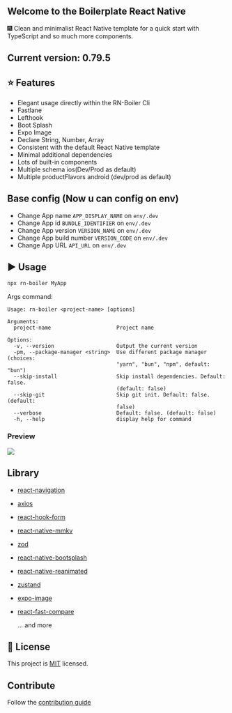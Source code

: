 ## Welcome to the Boilerplate React Native

:fireworks: Clean and minimalist React Native template for a quick start with TypeScript and so much more components.

## Current version: 0.79.5

## :star: Features

- Elegant usage directly within the RN-Boiler Cli
- Fastlane
- Lefthook
- Boot Splash
- Expo Image
- Declare String, Number, Array
- Consistent with the default React Native template
- Minimal additional dependencies
- Lots of built-in components
- Multiple schema ios(Dev/Prod as default)
- Multiple productFlavors android (dev/prod as default)

## Base config (Now u can config on env)

- Change App name `APP_DISPLAY_NAME` on `env/.dev`
- Change App id `BUNDLE_IDENTIFIER` on `env/.dev`
- Change App version `VERSION_NAME` on `env/.dev`
- Change App build number `VERSION_CODE` on `env/.dev`
- Change App URL `API_URL` on `env/.dev`

## :arrow_forward: Usage

```sh
npx rn-boiler MyApp
```

Args command:

```
Usage: rn-boiler <project-name> [options]

Arguments:
  project-name                     Project name

Options:
  -v, --version                    Output the current version
  -pm, --package-manager <string>  Use different package manager (choices:
                                   "yarn", "bun", "npm", default: "bun")
  --skip-install                   Skip install dependencies. Default: false.
                                   (default: false)
  --skip-git                       Skip git init. Default: false. (default:
                                   false)
  --verbose                        Default: false. (default: false)
  -h, --help                       display help for command
```

<h3>Preview</h3>
<img src="./preview.gif">

## Library

- [react-navigation](https://reactnavigation.org)
- [axios](https://axios-http.com)
- [react-hook-form](https://www.react-hook-form.com)
- [react-native-mmkv](https://github.com/mrousavy/react-native-mmkv)
- [zod](https://github.com/colinhacks/zod)
- [react-native-bootsplash](https://github.com/zoontek/react-native-bootsplash)
- [react-native-reanimated](https://github.com/software-mansion/react-native-reanimated#readme)
- [zustand](https://zustand.docs.pmnd.rs/getting-started/introduction)
- [expo-image](https://docs.expo.dev/versions/latest/sdk/image/)
- [react-fast-compare](https://github.com/FormidableLabs/react-fast-compare)

  ... and more

## :bookmark: License

This project is [MIT](LICENSE) licensed.

## Contribute

Follow the [contribution guide](CONTRIBUTE.MD)
